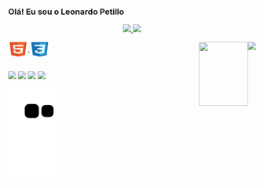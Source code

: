 ### Olá! Eu sou o Leonardo Petillo

<div align="center">
  <a href="https://github.com/L-petillo">
  <img width="48%" src="https://github-readme-stats.vercel.app/api?username=L-petillo&show_icons=true&theme=aura_dark&include_all_commits=true&count_private=true"/>
  <img width="48%" src="https://github-readme-stats.vercel.app/api/top-langs/?username=L-petillo&layout=compact&langs_count=7&theme=aura_dark"/>
</div>
 <div style="display: inline_block"><br>
  <img align="center" alt="Leo-HTML" height="30" width="40" src="https://raw.githubusercontent.com/devicons/devicon/master/icons/html5/html5-original.svg">
  <img align="center" alt="Leo-CSS" height="30" width="40" src="https://raw.githubusercontent.com/devicons/devicon/master/icons/css3/css3-original.svg">
  <img align="right" alts="gilf" height="130" src="https://i.pinimg.com/originals/ce/2f/f4/ce2ff427210d240c6ed30094cc45aa4e.gif">
  <img align="right" alts="gilf" height="130" width="100px" src="https://i.pinimg.com/originals/e9/f1/03/e9f103eafcb30d3478bdc4f709ee77d6.gif">
   
  
  
</div>
  
  ##
  
 <div>
   <a href="https://twitter.com/L_petillo" target="_blank"><img src="https://img.shields.io/badge/Twitter-1DA1F2?style=for-the-badge&logo=twitter&logoColor=white" target="_blank"></a>
  <a href="https://www.instagram.com/lhpetillo/" target="_blank"><img src="https://img.shields.io/badge/-Instagram-%23E4405F?style=for-the-badge&logo=&logoColor=white" target="_blank"></a>
   <a href="mailto:l_petillo@outlook.com" target="_blank"><img src="https://img.shields.io/badge/Microsoft_Outlook-0078D4?style=for-the-badge&logo=microsoft-outlook&logoColor=white" target="_blank"></a>  
  <a href="https://www.linkedin.com/in/leonardo-petillo-8167b823a/" target="_blank"><img src="https://img.shields.io/badge/-LinkedIn-%230077B5?style=for-the-badge&logo=linkedin&logoColor=white" target="_blank"></a> 
  
   ![Snake animation](https://github.com/L-petillo/L-petillo/blob/output/github-contribution-grid-snake.svg)
   
 </div>
    
 
